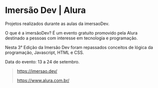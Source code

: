 # Imersão Dev | Alura
Projetos realizados durante as aulas da imersaoDev. 

O que é a imersãoDev?
É um evento gratuito promovido pela Alura destinado a pessoas com interesse em tecnologia e programação.

Nesta 3° Edição da Imersão Dev foram repassados conceitos de lógica da programação, Javascript, HTML e CSS. 

Data do evento: 13 a 24 de setembro.

>https://imersao.dev/
>
>https://www.alura.com.br/
